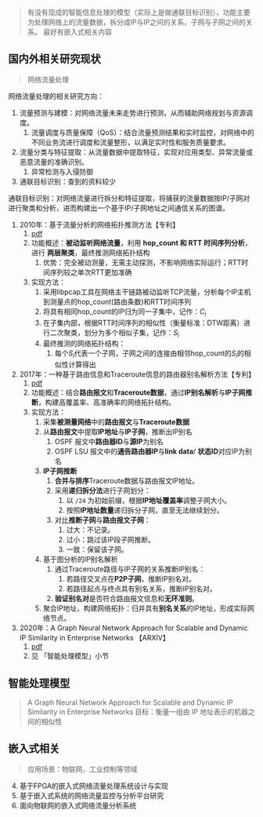 > 有没有现成的智能信息处理的模型（实际上是做通联目标识别），功能主要为处理网络上的流量数据，拆分成IP与IP之间的关系，子网与子网之间的关系。
> 最好有嵌入式相关内容

## 国内外相关研究现状
> 网络流量处理

网络流量处理的相关研究方向：
1. 流量预测与建模：对网络流量未来走势进行预测，从而辅助网络规划与资源调度。
	1. 流量调度与质量保障（QoS）：结合流量预测结果和实时监控，对网络中的不同业务流进行调度和流量整形，以满足实时性和服务质量要求。
2. 流量分类与特征提取：从流量数据中提取特征，实现对应用类型、异常流量或恶意流量的准确识别。
	1. 异常检测与入侵防御
3. 通联目标识别：查到的资料较少

通联目标识别：对网络流量进行拆分和特征提取，将捕获的流量数据按IP/子网对进行聚类和分析，进而构建出一个基于IP/子网地址之间通信关系的图谱。

1. 2010年：基于流量分析的网络拓扑推测方法【专利】
	1. [pdf](https://patentimages.storage.googleapis.com/5b/c5/fd/2442f965457f8b/CN101917310A.pdf)
	2. 功能概述：**被动监听网络流量**，利用 **hop_count 和 RTT 时间序列分析**，进行 **两层聚类**，最终推测网络拓扑结构
		1. 优势：完全被动测量，无需主动探测，不影响网络实际运行；RTT时间序列较之单次RTT更加准确
	3. 实现方法：
		1. 采用libpcap工具在网络主干链路被动监听TCP流量，分析每个IP主机到测量点的hop_count(路由条数)和RTT时间序列
		2. 将具有相同hop_count的IP归为同一子集中，记作：$C_i$
		3. 在子集内部，根据RTT时间序列的相似性（衡量标准：DTW距离）进行二次聚类，划分为多个相似子集，记作：$S_i$
		4. 最终推测的网络拓扑结构：
			1. 每个$S_i$代表一个子网，子网之间的连接由相邻hop_count的$S_i$的相似性计算得出
2. 2017年：一种基于路由信息和Traceroute信息的路由器别名解析方法【专利】
	1. [pdf](https://patentimages.storage.googleapis.com/1f/c0/64/83d7dbe5b2c384/CN107566279A.pdf)
	2. 功能概述：结合**路由报文**和**Traceroute数据**，通过**IP别名解析**与**IP子网推断**，构建高覆盖率、高准确率的网络拓扑结构。
	3. 实现方法：
		1. 采集**被测量网络**中的**路由报文**与**Traceroute数据**
		2. 从**路由报文**中提取**IP地址**与**IP子网**，推断出IP别名
			1. OSPF 报文中**路由器ID**与**源IP**为别名
			2. OSPF LSU 报文中的**通告路由器IP**与**link data**/ **状态ID**对应IP为别名
		3. **IP子网推断**
			1. **合并与排序**Traceroute数据与路由报文IP地址。
			2. 采用**递归拆分法**进行子网划分：
				1. 以 `/24` 为初始前缀，根据**IP地址覆盖率**调整子网大小。
				2. 按照**IP地址数量**递归拆分子网，直至无法继续划分。 
			3. 对比**推断子网**与**路由报文子网**：
				1. 过大：不记录。
				2. 过小：跳过该IP段子网推断。
				3. 一致：保留该子网。
		4. 基于图分析的IP别名解析
			1. 通过Traceroute路径与IP子网的关系推断IP别名：
				1. 若路径交叉点在**P2P子网**，推断IP别名对。
				2. 若路径起点与终点具有别名关系，推断IP别名对。
			2. **验证别名对**是否符合路由报文信息和**无环准则**。
		5. 聚合IP地址，构建网络拓扑：归并具有**别名关系**的IP地址，形成实际网络节点。
3. 2020年：A Graph Neural Network Approach for Scalable and Dynamic IP Similarity in Enterprise Networks 【ARXIV】
	1. [pdf](https://arxiv.org/pdf/2010.04777)
	2. 见 「智能处理模型」小节

## 智能处理模型
> A Graph Neural Network Approach for Scalable and Dynamic IP Similarity in Enterprise Networks 
> 目标：衡量一组由 IP 地址表示的机器之间的相似性




## 嵌入式相关
> 应用场景：物联网，工业控制等领域

4. 基于FPGA的嵌入式网络流量处理系统设计与实现
5. 基于嵌入式系统的网络流量监控与分析平台研究
6. 面向物联网的嵌入式网络流量分析系统
